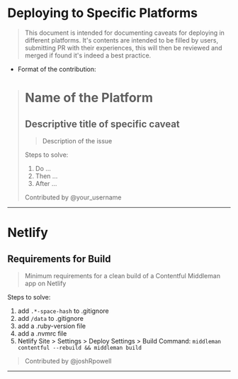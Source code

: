 # Deploying to Specific Platforms

> This document is intended for documenting caveats for deploying in different platforms.
> It's contents are intended to be filled by users, submitting PR with their experiences, this will then be reviewed and merged if found it's indeed a best practice.

* Format of the contribution:

> # Name of the Platform
>
> ## Descriptive title of specific caveat
>
> > Description of the issue
>
> Steps to solve:
>
> 1. Do ...
> 2. Then ...
> 3. After ...
>
> Contributed by @your_username

---

# Netlify

## Requirements for Build

> Minimum requirements for a clean build of a Contentful Middleman app on Netlify

Steps to solve:

1. add `.*-space-hash` to .gitignore
2. add `/data` to .gitignore
3. add a .ruby-version file
4. add a .nvmrc file
5. Netlify Site > Settings > Deploy Settings > Build Command: `middleman contentful --rebuild && middleman build`

> Contributed by @joshRpowell

---
